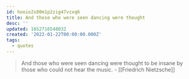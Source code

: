 ```yaml
---
id: hooio2s80m1p2zig47vzxq6
title: And those who were seen dancing were thought
desc: ''
updated: 1652716548032
created: '2022-01-22T00:00:00.000Z'
tags:
  - quotes
---
```


> And those who were seen dancing were thought to be insane by those who could not hear the music. - [[Friedrich Nietzsche]]
